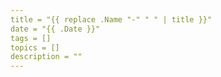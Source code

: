 ```yaml
---
title = "{{ replace .Name "-" " " | title }}"
date = "{{ .Date }}"
tags = []
topics = []
description = ""
---
```


